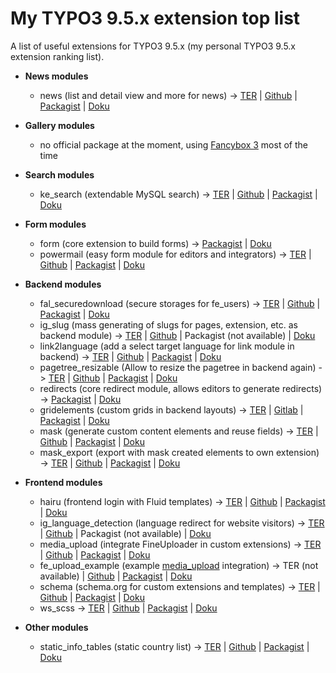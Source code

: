 # My TYPO3 9.5.x extension top list
A list of useful extensions for TYPO3 9.5.x (my personal TYPO3 9.5.x extension ranking list).


- **News modules**
  - news (list and detail view and more for news) -> [TER](https://extensions.typo3.org/extension/news/) | [Github](https://github.com/georgringer/news) | [Packagist](https://packagist.org/packages/georgringer/news) | [Doku](https://docs.typo3.org/p/georgringer/news/7.2/en-us/)

- **Gallery modules**
  - no official package at the moment, using [Fancybox 3](https://fancyapps.com/fancybox/3/) most of the time
  
- **Search modules**
  - ke_search (extendable MySQL search) -> [TER](https://extensions.typo3.org/extension/ke_search/) | [Github](https://github.com/teaminmedias-pluswerk/ke_search/) | [Packagist](https://packagist.org/packages/teaminmedias-pluswerk/ke_search) | [Doku](https://docs.typo3.org/typo3cms/extensions/ke_search/stable/)
 
- **Form modules**
   - form (core extension to build forms) -> [Packagist](https://packagist.org/packages/typo3/cms-form) | [Doku](https://docs.typo3.org/c/typo3/cms-form/master/en-us/)
   - powermail (easy form module for editors and integrators) -> [TER](https://extensions.typo3.org/extension/powermail/) | [Github](https://github.com/einpraegsam/powermail/) | [Packagist](https://packagist.org/packages/in2code/powermail) | [Doku](https://docs.typo3.org/typo3cms/extensions/powermail/7.3.1/)
  
- **Backend modules**
  - fal_securedownload (secure storages for fe_users) -> [TER](https://extensions.typo3.org/extension/fal_securedownload/) | [Github](https://github.com/beechit/fal_securedownload/) | [Packagist](https://packagist.org/packages/beechit/fal-securedownload) | [Doku](https://docs.typo3.org/p/beechit/fal-securedownload/2.2/en-us/)
  - ig_slug (mass generating of slugs for pages, extension, etc. as backend module) -> [TER](https://extensions.typo3.org/extension/ig_slug/) | [Github](https://github.com/internetgalerie/ig_slug) | Packagist (not available) | [Doku](https://docs.typo3.org/typo3cms/extensions/ig_slug/1.0.1/)
  - link2language (add a select target language for link module in backend) -> [TER](https://extensions.typo3.org/extension/link2language/) | [Github](https://github.com/CMSExperts/link2language) | [Packagist](https://packagist.org/packages/cmsexperts/link2language) | [Doku](https://docs.typo3.org/typo3cms/extensions/link2language/stable/)
  - pagetree_resizable (Allow to resize the pagetree in backend again) -> [TER](https://extensions.typo3.org/extension/pagetree_resizable/) | [Github](https://github.com/wazum/pagetree-resizable) | [Packagist](https://packagist.org/packages/wazum/pagetree-resizable) | [Doku](https://github.com/wazum/pagetree-resizable/blob/master/README.md)
  - redirects (core redirect module, allows editors to generate redirects) -> [Packagist](https://packagist.org/packages/typo3/cms-redirects) | [Doku](https://docs.typo3.org/c/typo3/cms-core/master/en-us/Changelog/9.1/Feature-83631-SystemExtensionRedirectsHasBeenAdded.html)
  - gridelements (custom grids in backend layouts) -> [TER](https://extensions.typo3.org/extension/gridelements/) | [Gitlab](https://gitlab.com/coderscare/gridelements/) | [Packagist](https://packagist.org/packages/gridelementsteam/gridelements) | [Doku](https://docs.typo3.org/typo3cms/extensions/gridelements/stable/)
  - mask (generate custom content elements and reuse fields) -> [TER](https://extensions.typo3.org/extension/mask/) | [Github](https://github.com/Gernott/mask/) | [Packagist](https://packagist.org/packages/mask/mask) | [Doku](https://docs.typo3.org/typo3cms/extensions/mask/4.1.0/)
  - mask_export (export with mask created elements to own extension) -> [TER](https://extensions.typo3.org/extension/mask_export/) | [Github](https://github.com/IchHabRecht/mask_export/) | [Packagist](https://packagist.org/packages/ichhabrecht/mask-export) | [Doku](https://github.com/IchHabRecht/mask_export/blob/master/README.md)

- **Frontend modules**
  - hairu (frontend login with Fluid templates) -> [TER](https://extensions.typo3.org/extension/mask_export/) | [Github](https://github.com/pagemachine/hairu/) | [Packagist](https://packagist.org/packages/pagemachine/hairu) | [Doku](https://docs.typo3.org/p/pagemachine/hairu/3.0/en-us/)
  - ig_language_detection (language redirect for website visitors) -> [TER](https://extensions.typo3.org/extension/ig_language_detection/) | [Github](https://github.com/internetgalerie/ig_language_detection) | Packagist (not available) | [Doku](https://docs.typo3.org/typo3cms/extensions/ig_language_detection/1.0.2/)
  - media_upload (integrate FineUploader in custom extensions) -> [TER](https://extensions.typo3.org/extension/media_upload/) | [Github](https://github.com/fabarea/media_upload) | [Packagist](https://packagist.org/packages/fab/media-upload) | [Doku](https://github.com/fabarea/media_upload/blob/master/README.rst)
  - fe_upload_example (example [media_upload](https://extensions.typo3.org/extension/media_upload/) integration) -> TER (not available) | [Github](https://github.com/Kephson/fe_upload_example) | [Packagist](https://packagist.org/packages/ehaerer/fe-upload-example) | [Doku](https://github.com/Kephson/fe_upload_example/blob/master/README.md)
  - schema (schema.org for custom extensions and templates) -> [TER](https://extensions.typo3.org/extension/schema/) | [Github](https://github.com/brotkrueml/schema/) | [Packagist](https://packagist.org/packages/brotkrueml/schema) | [Doku](https://docs.typo3.org/p/brotkrueml/schema/1.1/en-us/)
  - ws_scss -> [TER](https://extensions.typo3.org/extension/ws_scss/) | [Github](https://github.com/svewap/ws_scss/) | [Packagist](https://packagist.org/packages/svewap/ws-scss) | [Doku](https://docs.typo3.org/typo3cms/extensions/ws_scss/stable/)

- **Other modules**
  - static_info_tables (static country list) -> [TER](https://extensions.typo3.org/extension/static_info_tables/) | [Github]() | [Packagist](https://packagist.org/packages/sjbr/static-info-tables) | [Doku](https://docs.typo3.org/typo3cms/extensions/static_info_tables/6.7.4/)